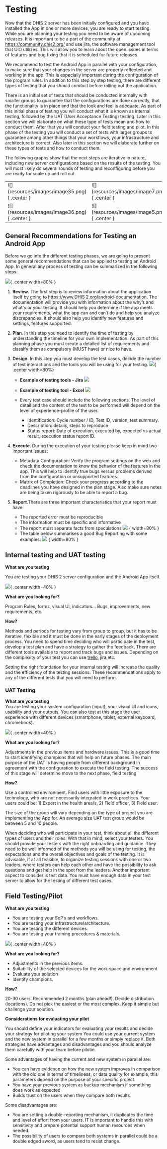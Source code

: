 # Testing

Now that the DHIS 2 server has been initially configured and you have installed the App in one or more devices, you are ready to start testing. While you are planning your testing you need to be aware of upcoming releases. It is important to be a part of the community at [<span class="underline">https://community.dhis2.org/</span>](https://community.dhis2.org/) and use jira, the software management tool that UiO utilizes. This will allow you to learn about the open issues in terms of features and bug fixing that it is scheduled for future releases.

We recommend to test the Android App in parallel with your configuration, to make sure that your changes in the server are properly reflected and working in the app. This is especially important during the configuration of the program rules. In addition to this step by step testing, there are different types of testing that you should conduct before rolling out the application.

There is an initial set of tests that should be conducted internally with smaller groups to guarantee that the configurations are done correctly, that the functionality is in place and that the look and feel is adequate. As part of this initial phase of testing you will conduct what it is known as internal testing, followed by the UAT (User Acceptance Testing) testing. Later in this section we will elaborate on what these type of tests mean and how to conduct them. After that you will conduct your field testing and pilot. In this phase of the testing you will conduct a set of tests with larger groups to guarantee among other things that your workflows, your infrastructure and architecture is correct. Also later in this section we will elaborate further on these types of tests and how to conduct them.

The following graphs show that the next steps are iterative in nature, including new server configurations based on the results of the testing. You will most likely do several rounds of testing and reconfiguring before you are ready for scale up and roll out.

<table>
<tr>
<td width="50%">
	![](resources/images/image35.png){ .center }
</td>
<td width="50%">
	![](resources/images/image7.png){ .center }
</td>
</tr>
<tr>
<td width="50%">
	![](resources/images/image36.png){ .center }
</td>
<td width="50%">
	![](resources/images/image5.png){ .center }
</td>
</tr>
</table>

## General Recommendations for Testing an Android App

Before we go into the different testing phases, we are going to present some general recommendations that can be applied to testing an Android App. In general any process of testing can be summarized in the following steps:

![](resources/images/image21.png){ .center width=80% }

1. **Review**. The first step is to review information about the application itself by going to [<span class="underline">https://www.DHIS 2.org/android-documentation</span>](https://www.dhis2.org/android-documentation). The documentation will provide you with information about the why’s and what's or your testing. It should help you determine if the app meets your requirements, what the app can and can’t do and help you analyze discrepancies. It should also help you identify new features and settings, features supported.

2. **Plan**. In this step you need to identify the time of testing by understanding the timeline for your own implementation. As part of this planning phase you must create a detailed list of requirements and classify them as compulsory (MUST have) or nice to have.

3. **Design**. In this step you must develop the test cases, decide the number of test interactions and the tools you will be using for your testing.
	![](resources/images/image28.png){ .center width=80%}
	- **Example of testing tools - Jira**
	![](resources/images/image2.png)
	- **Example of testing tool - Excel**
	![](resources/images/image17.png)

	- Every test case should include the following sections. The level of detail and the content of the test to be performed will depend on the level of experience-profile of the user.
		- Identification: Cycle number / ID, Test ID, version, test summary.
		- Description: details, steps to reproduce
		- Status report: Date of execution, executed by, expected vs actual result, execution status report ID.

4. **Execute**. During the execution of your testing please keep in mind two important issues:
	- Metadata Configuration: Verify the program settings on the web and check the documentation to know the behavior of the features in the app. This will help to identify true bugs versus problems derived from the configuration or unsupported features.
	- Matrix of Completion: Check your progress according to the deadlines you have designed in the plan stage. Also make sure notes are being taken rigorously to be able to report a bug.
5. **Report**.There are three important characteristics that your report must have
	- The reported error must be reproducible
	- The information must be specific and informative
	- The report must separate facts from speculations
	![](resources/images/image1.png) { width=80% }
	- The table below summarises a good Bug Reporting with some examples:
	![](resources/images/image34.png) { width=80% }

## Internal testing and UAT testing

**What are you testing**

You are testing your DHIS 2 server configuration and the Android App itself.

![](resources/images/image12.png){ .center width=40% }

**What are you looking for?**

Program Rules, forms, visual UI, indicators… Bugs, improvements, new requirements, etc.

**How?**

Methods and periods for testing vary from group to group, but it has to be iterative, flexible and it must be done in the early stages of the deployment process. You need to spend time deciding who will participate in the test, develop a test plan and have a strategy to gather the feedback. There are different tools available to report and track bugs and issues. Depending on the complexity of your test you can use [trello](https://trello.com/), jira,etc.

Setting the right foundation for your internal testing will increase the quality and the efficiency of the testing sessions. These recommendations apply to any of the different tests that you will need to perform.

### UAT Testing

**What are you testing**  
You are testing your system configuration (input), your visual UI and icons, usability and your outputs. You can also test at this stage the user experience with different devices (smartphone, tablet, external keyboard, chromebook).  

![](resources/images/image6.png){ .center width=40% }
  
**What are you looking for?** 

Adjustments in the previous items and hardware issues. This is a good time to start identifying champions that will help on future phases. The main purpose of the UAT is having people from different background in agreement with the configuration to execute the field testing. The success of this stage will determine move to the next phase, field testing

**How?**

Use a controlled environment. Find users with little exposure to the technology, who are not necessarily integrated in work practices. Your users could be: 1) Expert in the health area/s, 2) Field officer, 3) Field user.

The size of the group will vary depending on the type of project you are implementing the App for. An average size UAT test group would be between 5 and 10 people.

When deciding who will participate in your test, think about all the different types of users and their roles. With that in mind, select your testers. You should provide your testers with the right onboarding and guidance. They need to be well informed of the methods you will be using for testing, the expectations and the overall objectives and goals of the testing. It is advisable, if at all feasible, to organize testing sessions with one or two leaders, where testers can help each other and have the possibility to ask questions and get help in the spot from the leaders. Another important aspect to consider is test data. You must have enough data in your test server to allow for the testing of different test cases.

## Field Testing/Pilot

**What are you testing**

- You are testing your SoP’s and workflows.
- You are testing your infrastructure/architecture.
- You are testing the different devices.
- You are testing your training procedures & materials.

![](resources/images/image25.png){ .center width=40% }

**What are you looking for?**

- Adjustments in the previous items.
- Suitability of the selected devices for the work space and environment.
- Evaluate your solution
- Identify champions.

**How?**

20-30 users. Recommended 2 months (plan ahead!). Decide distribution (locations). Do not pick the easiest or the most complex. Keep it simple but challenge your solution.

**Considerations for evaluating your pilot**

You should define your indicators for evaluating your results and decide your strategy for piloting your system You could use your current system and the new system in parallel for a few months or simply replace it. Both strategies have advantages and disadvantages and you should analyze them carefully with your team before pilotin.

Some advantages of having the current and new system in parallel are:

- You can have evidence on how the new system improves in comparison with the old one in terms of timeliness, or data quality for example, this parameters depend on the purpose of your specific project.
- You have your previous system as backup mechanism if something does work as expected
- Builds trust on the users when they compare both results.

Some disadvantages are:

- You are setting a double-reporting mechanism, it duplicates the time and level of effort from your users. IT is important to handle this with sensitivity and prepare potential support human resources when needed.
- The possibility of users to compare both systems in parallel could be a double edged sword, as users tend to resist change.

